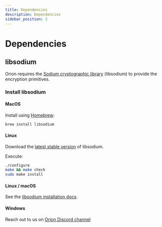 ```yaml
---
title: Dependencies
description: Dependencies
sidebar_position: 2
---
```


# Dependencies

## libsodium

Orion requires the [Sodium cryptographic library](https://download.libsodium.org/doc/) (libsodium) to provide the encryption primitives.

### Install libsodium

#### MacOS

Install using [Homebrew](https://brew.sh/):

```bash
brew install libsodium
```

#### Linux

Download the [latest stable version](https://download.libsodium.org/libsodium/releases/LATEST.tar.gz) of libsodium.

Execute:

```bash
./configure
make && make check
sudo make install
```

#### Linux / macOS

See the [libsodium installation docs](https://download.libsodium.org/doc/installation/).

#### Windows

Reach out to us on [Orion Discord channel](https://discord.com/channels/697535391594446898/905421497416433704)
